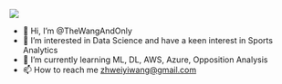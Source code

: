 ![](https://komarev.com/ghpvc/?username=TheWangAndOnly&color=green)

- 👋 Hi, I’m @TheWangAndOnly
- 👀 I’m interested in Data Science and have a keen interest in Sports Analytics
- 🌱 I’m currently learning ML, DL, AWS, Azure, Opposition Analysis
- 📫 How to reach me zhweiyiwang@gmail.com

